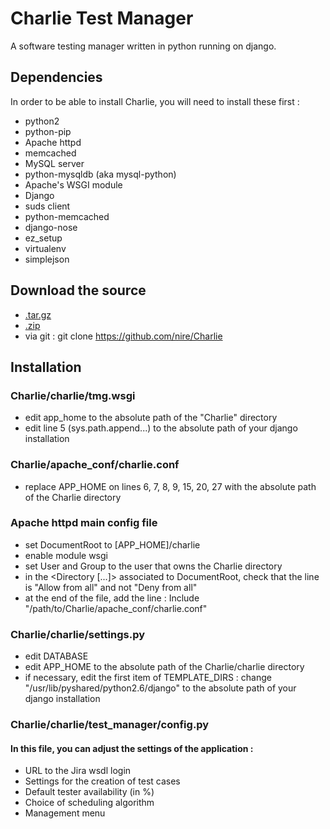 Charlie Test Manager
====================

A software testing manager written in python running on django.

Dependencies
------------

In order to be able to install Charlie, you will need to install these first :
* python2
* python-pip
* Apache httpd
* memcached
* MySQL server
* python-mysqldb (aka mysql-python)
* Apache's WSGI module
* Django
* suds client
* python-memcached
* django-nose
* ez_setup
* virtualenv
* simplejson

Download the source
-------------------

* [.tar.gz](https://github.com/nire/Charlie/tarball/master)
* [.zip](https://github.com/nire/Charlie/zipball/master)
* via git : git clone https://github.com/nire/Charlie

Installation
------------

### Charlie/charlie/tmg.wsgi
* edit app_home to the absolute path of the "Charlie" directory
* edit line 5 (sys.path.append...) to the absolute path of your django installation

### Charlie/apache_conf/charlie.conf
* replace APP_HOME on lines 6, 7, 8, 9, 15, 20, 27 with the absolute path of the Charlie directory

### Apache httpd main config file
* set DocumentRoot to [APP_HOME]/charlie
* enable module wsgi
* set User and Group to the user that owns the Charlie directory
* in the <Directory [...]> associated to DocumentRoot, check that the line is "Allow from all" and not "Deny from all"
* at the end of the file, add the line :
	Include "/path/to/Charlie/apache_conf/charlie.conf"

### Charlie/charlie/settings.py
* edit DATABASE
* edit APP_HOME to the absolute path of the Charlie/charlie directory
* if necessary, edit the first item of TEMPLATE_DIRS : change "/usr/lib/pyshared/python2.6/django" to the absolute path of your django installation

### Charlie/charlie/test_manager/config.py
#### In this file, you can adjust the settings of the application :
* URL to the Jira wsdl login
* Settings for the creation of test cases
* Default tester availability (in %)
* Choice of scheduling algorithm
* Management menu

